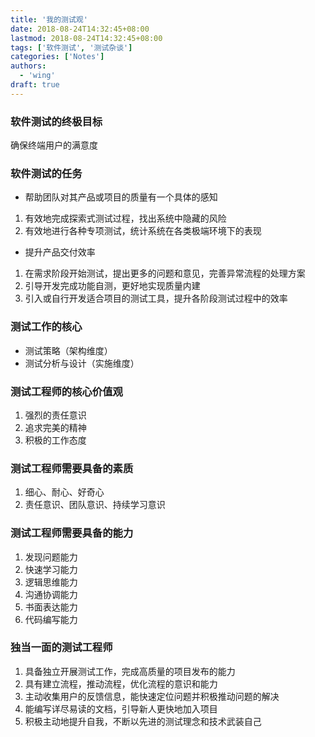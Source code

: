 ```yaml
---
title: '我的测试观'
date: 2018-08-24T14:32:45+08:00
lastmod: 2018-08-24T14:32:45+08:00
tags: ['软件测试', '测试杂谈']
categories: ['Notes']
authors:
  - 'wing'
draft: true
---
```


### 软件测试的终极目标

确保终端用户的满意度

### 软件测试的任务

- 帮助团队对其产品或项目的质量有一个具体的感知

1. 有效地完成探索式测试过程，找出系统中隐藏的风险
2. 有效地进行各种专项测试，统计系统在各类极端环境下的表现

- 提升产品交付效率

1. 在需求阶段开始测试，提出更多的问题和意见，完善异常流程的处理方案
2. 引导开发完成功能自测，更好地实现质量内建
3. 引入或自行开发适合项目的测试工具，提升各阶段测试过程中的效率

### 测试工作的核心

- 测试策略（架构维度）
- 测试分析与设计（实施维度）

### 测试工程师的核心价值观

1. 强烈的责任意识
2. 追求完美的精神
3. 积极的工作态度

### 测试工程师需要具备的素质

1. 细心、耐心、好奇心
2. 责任意识、团队意识、持续学习意识

### 测试工程师需要具备的能力

1. 发现问题能力
2. 快速学习能力
3. 逻辑思维能力
4. 沟通协调能力
5. 书面表达能力
6. 代码编写能力

### 独当一面的测试工程师

1. 具备独立开展测试工作，完成高质量的项目发布的能力
2. 具有建立流程，推动流程，优化流程的意识和能力
3. 主动收集用户的反馈信息，能快速定位问题并积极推动问题的解决
4. 能编写详尽易读的文档，引导新人更快地加入项目
5. 积极主动地提升自我，不断以先进的测试理念和技术武装自己

